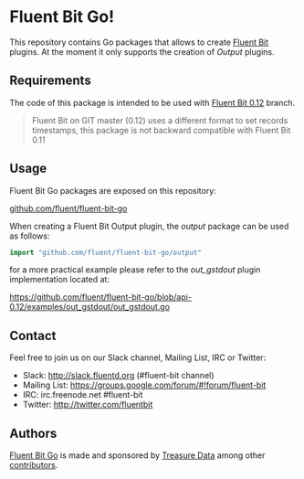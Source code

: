# Fluent Bit Go!

This repository contains Go packages that allows to create [Fluent Bit](http://fluentbit.io) plugins. At the moment it only supports the creation of _Output_ plugins.

## Requirements

The code of this package is intended to be used with [Fluent Bit 0.12](https://github.com/fluent/fluent-bit/tree/0.12) branch.

> Fluent Bit on GIT master (0.12) uses a different format to set records timestamps, this package is not backward compatible with Fluent Bit 0.11

## Usage

Fluent Bit Go packages are exposed on this repository:

[github.com/fluent/fluent-bit-go](http://github.com/fluent/fluent-bit-go)

When creating a Fluent Bit Output plugin, the _output_ package can be used as follows:

```go
import "github.com/fluent/fluent-bit-go/output"
```

for a more practical example please refer to the _out\_gstdout_ plugin implementation located at:

https://github.com/fluent/fluent-bit-go/blob/api-0.12/examples/out_gstdout/out_gstdout.go

## Contact

Feel free to join us on our Slack channel, Mailing List, IRC or Twitter:

 - Slack: http://slack.fluentd.org (#fluent-bit channel)
 - Mailing List: https://groups.google.com/forum/#!forum/fluent-bit
 - IRC: irc.freenode.net #fluent-bit
 - Twitter: http://twitter.com/fluentbit

## Authors

[Fluent Bit Go](http://fluentbit.io) is made and sponsored by [Treasure Data](http://treasuredata.com) among
other [contributors](https://github.com/fluent/fluent-bit-go/graphs/contributors).
